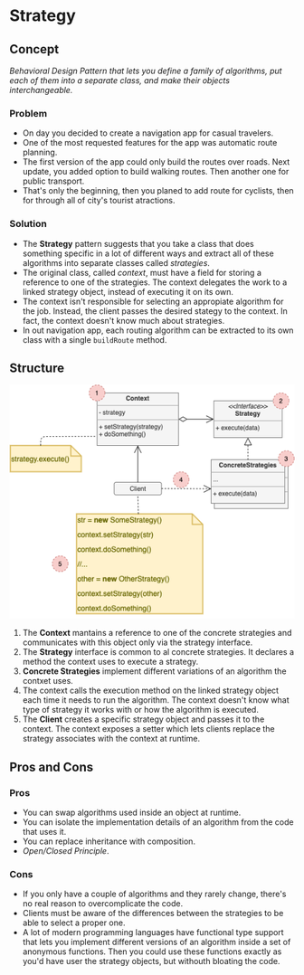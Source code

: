 # Strategy

## Concept

_Behavioral Design Pattern that lets you define a family of algorithms, put each of them into a separate class, and make their objects interchangeable._

### Problem

* On day you decided to create a navigation app for casual travelers.
* One of the most requested features for the app was automatic route planning.
* The first version of the app could only build the routes over roads. Next update, you added option to build walking routes. Then another one for public transport.
* That's only the beginning, then you planed to add route for cyclists, then for through all of city's tourist atractions.

### Solution

* The **Strategy** pattern suggests that you take a class that does something specific in a lot of different ways and extract all of these algorithms into separate classes called *strategies*.
* The original class, called *context*, must have a field for storing a reference to one of the strategies. The context delegates the work to a linked strategy object, instead of executing it on its own.
* The context isn't responsible for selecting an appropiate algorithm for the job. Instead, the client passes the desired stategy to the context. In fact, the context doesn't know much about strategies.
* In out navigation app, each routing algorithm can be extracted to its own class with a single `buildRoute` method.

## Structure

![Strategy Structure](structure.png)

1. The **Context** mantains a reference to one of the concrete strategies and communicates with this object only via the strategy interface.
2. The **Strategy** interface is common to al concrete strategies. It declares a method the context uses to execute a strategy.
3. **Concrete Strategies** implement different variations of an algorithm the contxet uses.
4. The context calls the execution method on the linked strategy object each time it needs to run the algorithm. The context doesn't know what type of strategy it works with or how the algorithm is executed.
5. The **Client** creates a specific strategy object and passes it to the context. The context exposes a setter which lets clients replace the strategy associates with the context at runtime.

## Pros and Cons

### Pros

* You can swap algorithms used inside an object at runtime.
* You can isolate the implementation details of an algorithm from the code that uses it.
* You can replace inheritance with composition.
* *Open/Closed Principle*.

### Cons

* If you only have a couple of algorithms and they rarely change, there's no real reason to overcomplicate the code.
* Clients must be aware of the differences between the strategies to be able to select a proper one.
* A lot of modern programming languages have functional type support that lets you implement different versions of an algorithm inside a set of anonymous functions. Then you could use these functions exactly as you'd have user the strategy objects, but withouth bloating the code.
